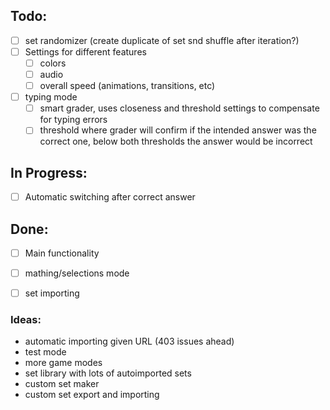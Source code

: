 ## Todo:
 - [ ] set randomizer (create duplicate of set snd shuffle after iteration?)
 - [ ] Settings for different features
   - [ ] colors
   - [ ] audio
   - [ ] overall speed (animations, transitions, etc)
 - [ ] typing mode
   - [ ] smart grader, uses closeness and threshold settings to compensate for typing errors
   - [ ] threshold where grader will confirm if the intended answer was the correct one, below both thresholds the answer would be incorrect

## In Progress:
 - [ ] Automatic switching after correct answer

## Done:
 - [ ] Main functionality
 - [ ] mathing/selections mode
 - [ ] set importing


### Ideas:
 - automatic importing given URL (403 issues ahead)
 - test mode
 - more game modes
 - set library with lots of autoimported sets
 - custom set maker
 - custom set export and importing
